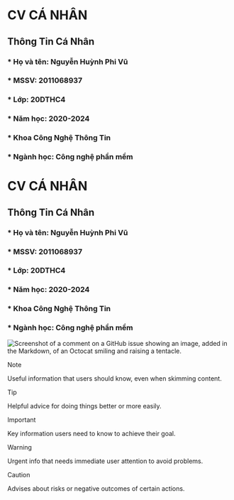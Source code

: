 # CV CÁ NHÂN
## Thông Tin Cá Nhân
### * Họ và tên: Nguyễn Huỳnh Phi Vũ
### * MSSV: 2011068937
### * Lớp: 20DTHC4
### * Năm học: 2020-2024
### * Khoa Công Nghệ Thông Tin
### * Ngành học: Công nghệ phần mềm



# CV CÁ NHÂN
## Thông Tin Cá Nhân
### * Họ và tên: Nguyễn Huỳnh Phi Vũ
### * MSSV: 2011068937
### * Lớp: 20DTHC4
### * Năm học: 2020-2024
### * Khoa Công Nghệ Thông Tin
### * Ngành học: Công nghệ phần mềm

![Screenshot of a comment on a GitHub issue showing an image, added in the Markdown, of an Octocat smiling and raising a tentacle.](https://myoctocat.com/assets/images/base-octocat.svg)
> [!NOTE]
> Useful information that users should know, even when skimming content.

> [!TIP]
> Helpful advice for doing things better or more easily.

> [!IMPORTANT]
> Key information users need to know to achieve their goal.

> [!WARNING]
> Urgent info that needs immediate user attention to avoid problems.

> [!CAUTION]
> Advises about risks or negative outcomes of certain actions.